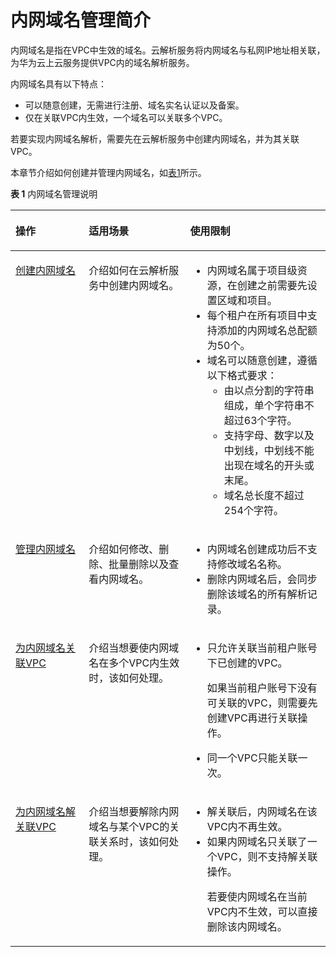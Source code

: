 # 内网域名管理简介<a name="dns_usermanual_0032"></a>

内网域名是指在VPC中生效的域名。云解析服务将内网域名与私网IP地址相关联，为华为云上云服务提供VPC内的域名解析服务。

内网域名具有以下特点：

-   可以随意创建，无需进行注册、域名实名认证以及备案。
-   仅在关联VPC内生效，一个域名可以关联多个VPC。

若要实现内网域名解析，需要先在云解析服务中创建内网域名，并为其关联VPC。

本章节介绍如何创建并管理内网域名，如[表1](#table977612405507)所示。

**表 1**  内网域名管理说明

<a name="table977612405507"></a>
<table><thead align="left"><tr id="row87771409504"><th class="cellrowborder" valign="top" width="23.262326232623263%" id="mcps1.2.4.1.1"><p id="p15777740175016"><a name="p15777740175016"></a><a name="p15777740175016"></a>操作</p>
</th>
<th class="cellrowborder" valign="top" width="32.19321932193219%" id="mcps1.2.4.1.2"><p id="p47771140115015"><a name="p47771140115015"></a><a name="p47771140115015"></a>适用场景</p>
</th>
<th class="cellrowborder" valign="top" width="44.54445444544455%" id="mcps1.2.4.1.3"><p id="p11777174055015"><a name="p11777174055015"></a><a name="p11777174055015"></a>使用限制</p>
</th>
</tr>
</thead>
<tbody><tr id="row3777840175020"><td class="cellrowborder" valign="top" width="23.262326232623263%" headers="mcps1.2.4.1.1 "><p id="p167777403501"><a name="p167777403501"></a><a name="p167777403501"></a><a href="创建内网域名.md">创建内网域名</a></p>
</td>
<td class="cellrowborder" valign="top" width="32.19321932193219%" headers="mcps1.2.4.1.2 "><p id="p777716406501"><a name="p777716406501"></a><a name="p777716406501"></a>介绍如何在云解析服务中创建内网域名。</p>
</td>
<td class="cellrowborder" valign="top" width="44.54445444544455%" headers="mcps1.2.4.1.3 "><a name="ul446519315616"></a><a name="ul446519315616"></a><ul id="ul446519315616"><li>内网域名属于项目级资源，在创建之前需要先设置区域和项目。</li><li>每个租户在所有项目中支持添加的内网域名总配额为50个。</li><li>域名可以随意创建，遵循以下格式要求：<a name="ul14785719184814"></a><a name="ul14785719184814"></a><ul id="ul14785719184814"><li>由以点分割的字符串组成，单个字符串不超过63个字符。</li><li>支持字母、数字以及中划线，中划线不能出现在域名的开头或末尾。</li><li>域名总长度不超过254个字符。</li></ul>
</li></ul>
</td>
</tr>
<tr id="row1577754016507"><td class="cellrowborder" valign="top" width="23.262326232623263%" headers="mcps1.2.4.1.1 "><p id="p4777640105010"><a name="p4777640105010"></a><a name="p4777640105010"></a><a href="管理内网域名.md">管理内网域名</a></p>
</td>
<td class="cellrowborder" valign="top" width="32.19321932193219%" headers="mcps1.2.4.1.2 "><p id="p3777134025015"><a name="p3777134025015"></a><a name="p3777134025015"></a>介绍如何修改、删除、批量删除以及查看内网域名。</p>
</td>
<td class="cellrowborder" valign="top" width="44.54445444544455%" headers="mcps1.2.4.1.3 "><a name="ul18735122581518"></a><a name="ul18735122581518"></a><ul id="ul18735122581518"><li>内网域名创建成功后不支持修改域名名称。</li><li>删除内网域名后，会同步删除该域名的所有解析记录。</li></ul>
</td>
</tr>
<tr id="row187779402501"><td class="cellrowborder" valign="top" width="23.262326232623263%" headers="mcps1.2.4.1.1 "><p id="p117774407505"><a name="p117774407505"></a><a name="p117774407505"></a><a href="为内网域名关联VPC.md">为内网域名关联VPC</a></p>
</td>
<td class="cellrowborder" valign="top" width="32.19321932193219%" headers="mcps1.2.4.1.2 "><p id="p157771840155010"><a name="p157771840155010"></a><a name="p157771840155010"></a>介绍当想要使内网域名在多个VPC内生效时，该如何处理。</p>
</td>
<td class="cellrowborder" valign="top" width="44.54445444544455%" headers="mcps1.2.4.1.3 "><a name="ul1440617181573"></a><a name="ul1440617181573"></a><ul id="ul1440617181573"><li>只允许关联当前租户账号下已创建的VPC。<p id="p129741946083"><a name="p129741946083"></a><a name="p129741946083"></a>如果当前租户账号下没有可关联的VPC，则需要先创建VPC再进行关联操作。</p>
</li><li>同一个VPC只能关联一次。</li></ul>
</td>
</tr>
<tr id="row571111020281"><td class="cellrowborder" valign="top" width="23.262326232623263%" headers="mcps1.2.4.1.1 "><p id="p17712180172818"><a name="p17712180172818"></a><a name="p17712180172818"></a><a href="为内网域名解关联VPC.md">为内网域名解关联VPC</a></p>
</td>
<td class="cellrowborder" valign="top" width="32.19321932193219%" headers="mcps1.2.4.1.2 "><p id="p1871213013282"><a name="p1871213013282"></a><a name="p1871213013282"></a>介绍当想要解除内网域名与某个VPC的关联关系时，该如何处理。</p>
</td>
<td class="cellrowborder" valign="top" width="44.54445444544455%" headers="mcps1.2.4.1.3 "><a name="ul12572850789"></a><a name="ul12572850789"></a><ul id="ul12572850789"><li>解关联后，内网域名在该VPC内不再生效。</li><li>如果内网域名只关联了一个VPC，则不支持解关联操作。<p id="p77841254185"><a name="p77841254185"></a><a name="p77841254185"></a>若要使内网域名在当前VPC内不生效，可以直接删除该内网域名。</p>
</li></ul>
</td>
</tr>
</tbody>
</table>

